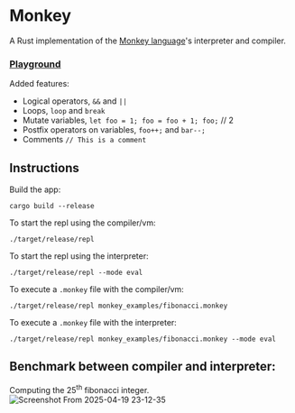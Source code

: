 # Monkey

A Rust implementation of the [Monkey language](https://monkeylang.org/)'s interpreter and compiler.

### [Playground](https://austionian.github.io/monkey/)

Added features:

- Logical operators, `&&` and `||`
- Loops, `loop` and `break`
- Mutate variables, `let foo = 1; foo = foo + 1; foo;` // 2
- Postfix operators on variables, `foo++;` and `bar--;`
- Comments `// This is a comment`

## Instructions

Build the app:

```
cargo build --release
```

To start the repl using the compiler/vm:

```
./target/release/repl
```

To start the repl using the interpreter:

```
./target/release/repl --mode eval
```

To execute a `.monkey` file with the compiler/vm:

```
./target/release/repl monkey_examples/fibonacci.monkey
```

To execute a `.monkey` file with the interpreter:

```
./target/release/repl monkey_examples/fibonacci.monkey --mode eval
```

## Benchmark between compiler and interpreter:

Computing the 25<sup>th</sup> fibonacci integer.
![Screenshot From 2025-04-19 23-12-35](https://github.com/user-attachments/assets/233e90f5-260b-4a95-b0c7-1215709e0e6b)
